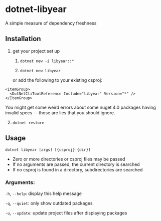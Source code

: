 # dotnet-libyear

A simple measure of dependency freshness

## Installation

1. get your project set up

    1. `dotnet new -i libyear::*`

    1. `dotnet new libyear`
    
    or add the following to your existing csproj:
```
<ItemGroup>
  <DotNetCliToolReference Include="libyear" Version="*" />
</ItemGroup>
```

You might get some weird errors about some nuget 4.0 packages having invalid specs -- those are lies that you should ignore.

2. `dotnet restore`

## Usage

`dotnet libyear [args] [{csproj}|{dir}]`

- Zero or more directories or csproj files may be passed
- If no arguments are passed, the current directory is searched
- If no csproj is found in a directory, subdirectories are searched

### Arguments:

`-h`, `--help`: display this help message

`-q`, `--quiet`: only show outdated packages

`-u`, `--update`: update project files after displaying packages
